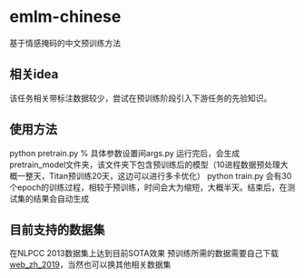 # emlm-chinese
基于情感掩码的中文预训练方法
## 相关idea
该任务相关带标注数据较少，尝试在预训练阶段引入下游任务的先验知识。
## 使用方法
python pretrain.py % 具体参数设置间args.py
运行完后，会生成pretrain_model文件夹，该文件夹下包含预训练后的模型（10进程数据预处理大概一整天，Titan预训练20天，这边可以进行多卡优化）
python train.py
会有30个epoch的训练过程，相较于预训练，时间会大为缩短，大概半天。结束后，在测试集的结果会自动生成
## 目前支持的数据集
在NLPCC 2013数据集上达到目前SOTA效果
预训练所需的数据需要自己下载[web_zh_2019](https://pan.baidu.com/share/init?surl=17MVHVtDbvDx30V6mxxSXg)，当然也可以换其他相关数据集
